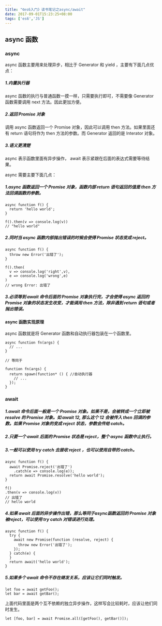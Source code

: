 ```yaml
---
title: "《es6入门》读书笔记之async/await"
date: 2017-09-01T15:23:25+08:00
tags: ['es6','JS']
---
```

## async 函数

### async

async 函数主要用来处理异步，相比于 Generator 和 yield ，主要有下面几点优点：
<!--more-->

##### 1.内置执行器

async 函数的执行与普通函数一摸一样，只需要执行即可，不需要像 Generator 函数需要调用 next 方法。因此更加方便。

##### 2.返回 Promise 对象

调用 async 函数返回一个 Promise 对象，因此可以调用 then 方法。如果里面还有 return 语句将作为 then 方法的参数。而 Generator 返回的是 Interator 对象。

##### 3.语义更清楚

async 表示函数里面有异步操作， await 表示紧跟在后面的表达式需要等待结果。

async 需要主要下面几点：

##### 1.async 函数返回一个 Promise 对象，函数内部 return 语句返回的值是 then 方法回调函数的参数。

```
async function f() {
  return 'hello world';
}

f().then(v => console.log(v))
// "hello world"
```
##### 2.同时当 async 函数内部抛出错误的时候会使得 Promise 状态变成 reject。

```
async function f() {
  throw new Error('出错了');
}

f().then(
  v => console.log('right',v),
  e => console.log('wrong',e)
)
// wrong Error: 出错了
```

##### 3.必须等到 await 命令后面的 Promise 对象执行完，才会使得 async 返回的 Promise 对象的状态发生改变，才能调用 then 方法，除非遇到 return 语句或者抛出错误。

#### async 函数实现原理

async 函数就是将 Generator 函数和自动执行器包装在一个函数里。

```
async function fn(args) {
  // ...
}

// 等同于

function fn(args) {
  return spawn(function* () { //自动执行器
    // ...
  });
}
```

### await

##### 1.await 命令后面一般是一个 Promise 对象。如果不是，会被转成一个立即被 resolve 的 Promise 对象。如 await 12, 那么这个 12 会被传入 then 回调的参数。如果 Promise 对象的变成 reject 状态，参数会传给 catch。

##### 2.只要一个 await 后面的 Promise 状态是 reject，整个 async 函数中止执行。

##### 3.一般可以使用 try catch 去接收 reject ，也可以使用自带的 catch。

```
async function f() {
  await Promise.reject('出错了')
    .catch(e => console.log(e));
  return await Promise.resolve('hello world');
}

f()
.then(v => console.log(v))
// 出错了
// hello world
```
##### 4.如果 await 后面的异步操作出错，那么等同于async函数返回的 Promise 对象被reject，可以使用 try catch 对错误进行处理。

```
async function f() {
  try {
    await new Promise(function (resolve, reject) {
      throw new Error('出错了');
    });
  } catch(e) {
  }
  return await('hello world');
}
```

##### 5.如果多个 await 命令不存在继发关系，应该让它们同时触发。

```
let foo = await getFoo();
let bar = await getBar();
```

上面代码里面是两个互不依赖的独立异步操作，这样写会比较耗时，应该让他们同时发生。

```
let [foo, bar] = await Promise.all([getFoo(), getBar()]);
```
